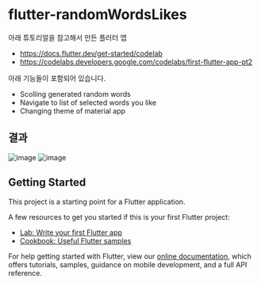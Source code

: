 # flutter-randomWordsLikes

아래 튜토리얼을 참고해서 만든 플러터 앱
- https://docs.flutter.dev/get-started/codelab
- https://codelabs.developers.google.com/codelabs/first-flutter-app-pt2

아래 기능들이 포함되어 있습니다.
- Scolling generated random words
- Navigate to list of selected words you like
- Changing theme of material app

## 결과
![image](https://user-images.githubusercontent.com/46051622/167252624-5270708c-279a-4f69-a67b-ba1d47ba650f.png)
![image](https://user-images.githubusercontent.com/46051622/167252635-19b97868-316b-42d8-96ad-18e0a0571d7e.png)

## Getting Started

This project is a starting point for a Flutter application.

A few resources to get you started if this is your first Flutter project:

- [Lab: Write your first Flutter app](https://flutter.dev/docs/get-started/codelab)
- [Cookbook: Useful Flutter samples](https://flutter.dev/docs/cookbook)

For help getting started with Flutter, view our
[online documentation](https://flutter.dev/docs), which offers tutorials,
samples, guidance on mobile development, and a full API reference.
